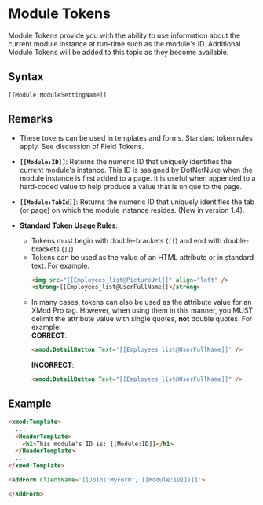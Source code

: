 # Module Tokens

Module Tokens provide you with the ability to use information about the current module instance at run-time such as the module's ID. Additional Module Tokens will be added to this topic as they become available.

## Syntax

`[[Module:ModuleSettingName]]`


## Remarks

*   These tokens can be used in templates and forms. Standard token rules apply. See discussion of Field Tokens.  

*   **`[[Module:ID]]`**: Returns the numeric ID that uniquely identifies the current module's instance. This ID is assigned by DotNetNuke when the module instance is first added to a page. It is useful when appended to a hard-coded value to help produce a value that is unique to the page.  

*   **`[[Module:TabId]]`**: Returns the numeric ID that uniquely identifies the tab (or page) on which the module instance resides. (New in version 1.4).  

*   **Standard Token Usage Rules**:
    *   Tokens must begin with double-brackets (`[[`) and end with double-brackets (`]]`)
    *   Tokens can be used as the value of an HTML attribute or in standard text. For example:  
        ```html
        <img src="[[Employees_list@PictureUrl]]" align="left" />
        <strong>[[Employees_list@UserFullName]]</strong>
        ```
    *   In many cases, tokens can also be used as the attribute value for an XMod Pro tag. However, when using them in this manner, you MUST delimit the attribute value with single quotes, **not** double quotes. For example:  
        **CORRECT**: 
        ```html
        <xmod:DetailButton Text='[[Employees_list@UserFullName]]' />
        ```
        **INCORRECT**: 
        ```html
        <xmod:DetailButton Text="[[Employees_list@UserFullName]]" />
        ```

## Example

```html
<xmod:Template>  
  ...  
  <HeaderTemplate>  
    <h1>This module's ID is: [[Module:ID]]</h1>  
  </HeaderTemplate>  
  ...  
</xmod:Template>  

<AddForm ClientName='[[Join("MyForm", [[Module:ID]])]]'>  

</AddForm>
```
